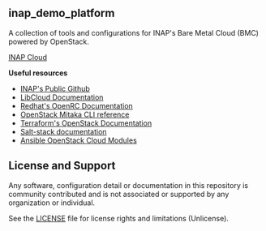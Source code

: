 ## inap_demo_platform

A collection of tools and configurations for INAP's Bare Metal Cloud (BMC) powered by OpenStack.

[INAP Cloud](https://www.inap.com/cloud/)

**Useful resources**
* [INAP's Public Github](https://github.com/internap)
* [LibCloud Documentation](https://libcloud.readthedocs.io/en/latest/compute/drivers/openstack.html)
* [Redhat's OpenRC Documentation](https://access.redhat.com/documentation/en-US/Red_Hat_Enterprise_Linux_OpenStack_Platform/5/html/End_User_Guide/cli_openrc.html)
* [OpenStack Mitaka CLI reference](https://docs.openstack.org/mitaka/cli-reference/)
* [Terraform's OpenStack Documentation](https://www.terraform.io/docs/providers/openstack/index.html)
* [Salt-stack documentation](https://docs.saltstack.com/en/latest/topics/cloud/openstack.html)
* [Ansible OpenStack Cloud Modules](https://docs.ansible.com/ansible/latest/modules/list_of_cloud_modules.html#openstack)

## License and Support

Any software, configuration detail or documentation in this repository is community contributed and is not associated or supported by any organization or individual.

See the [LICENSE](LICENSE.md) file for license rights and limitations (Unlicense).
